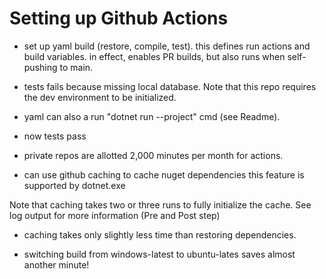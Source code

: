 # Setting up Github Actions



- set up yaml build (restore, compile, test). 
this defines run actions and build variables.
in effect, enables PR builds, but also runs when self-pushing to main.



- tests fails because missing local database.
Note that this repo requires the dev environment to be initialized. 

- yaml can also a run "dotnet run --project" cmd (see Readme).

- now tests pass

- private repos are allotted 2,000 minutes per month for actions.


- can use github caching to cache nuget dependencies
this feature is supported by dotnet.exe

Note that caching takes two or three runs to fully initialize the cache.
See log output for more information (Pre and Post step)

- caching takes only slightly less time than restoring dependencies.

- switching build from windows-latest to ubuntu-lates saves almost another minute!